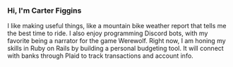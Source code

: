 ### Hi, I'm Carter Figgins

I like making useful things, like a mountain bike weather report that tells me the best time to ride. I also enjoy programming Discord bots, with my favorite being a narrator for the game Werewolf. Right now, I am honing my skills in Ruby on Rails by building a personal budgeting tool. It will connect with banks through Plaid to track transactions and account info.

<!--
**CarterFiggins/CarterFiggins** is a ✨ _special_ ✨ repository because its `README.md` (this file) appears on your GitHub profile.

Here are some ideas to get you started:

- 🔭 I’m currently working on ...
- 🌱 I’m currently learning Rails
- 👯 I’m looking to collaborate on ...
- 🤔 I’m looking for help with ...
- 💬 Ask me about ...
- 📫 How to reach me: ...
- 😄 Pronouns: ...
- ⚡ Fun fact: ...
-->
